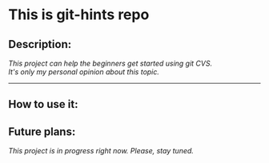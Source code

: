 # This is git-hints repo


## Description:


*This project can help the beginners get started using git CVS.*  
*It's only my personal opinion about this topic.*  

____________________________________________________________________

## How to use it:


## Future plans:


*This project is in progress right now. Please, stay tuned.*  


